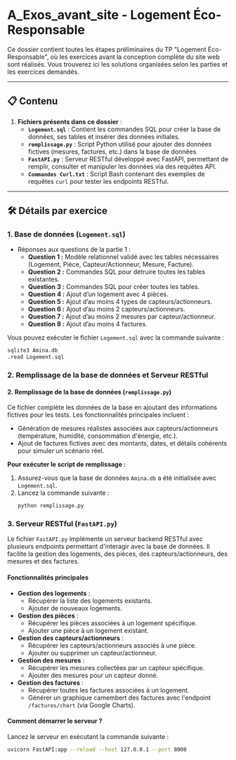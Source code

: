 # A_Exos_avant_site - Logement Éco-Responsable

Ce dossier contient toutes les étapes préliminaires du TP "Logement Éco-Responsable", où les exercices avant la conception complète du site web sont réalisés. Vous trouverez ici les solutions organisées selon les parties et les exercices demandés.

---

## 📋 Contenu

1. **Fichiers présents dans ce dossier** :
   - **`Logement.sql`** : Contient les commandes SQL pour créer la base de données, ses tables et insérer des données initiales.
   - **`remplissage.py`** : Script Python utilisé pour ajouter des données fictives (mesures, factures, etc.) dans la base de données.
   - **`FastAPI.py`** : Serveur RESTful développé avec FastAPI, permettant de remplir, consulter et manipuler les données via des requêtes API.
   - **`Commandes Curl.txt`** : Script Bash contenant des exemples de requêtes `curl` pour tester les endpoints RESTful.

---

## 🛠️ Détails par exercice

### **1. Base de données (`Logement.sql`)**
- Réponses aux questions de la partie 1 :
  - **Question 1 :** Modèle relationnel validé avec les tables nécessaires (Logement, Pièce, Capteur/Actionneur, Mesure, Facture).
  - **Question 2 :** Commandes SQL pour détruire toutes les tables existantes.
  - **Question 3 :** Commandes SQL pour créer toutes les tables.
  - **Question 4 :** Ajout d’un logement avec 4 pièces.
  - **Question 5 :** Ajout d’au moins 4 types de capteurs/actionneurs.
  - **Question 6 :** Ajout d’au moins 2 capteurs/actionneurs.
  - **Question 7 :** Ajout d’au moins 2 mesures par capteur/actionneur.
  - **Question 8 :** Ajout d’au moins 4 factures.

Vous pouvez exécuter le fichier `Logement.sql` avec la commande suivante :
```bash
sqlite3 Amina.db
.read Logement.sql
```

### **2. Remplissage de la base de données et Serveur RESTful**

#### **2. Remplissage de la base de données (`remplissage.py`)**
Ce fichier complète les données de la base en ajoutant des informations fictives pour les tests. Les fonctionnalités principales incluent :
- Génération de mesures réalistes associées aux capteurs/actionneurs (température, humidité, consommation d'énergie, etc.).
- Ajout de factures fictives avec des montants, dates, et détails cohérents pour simuler un scénario réel.

**Pour exécuter le script de remplissage :**
1. Assurez-vous que la base de données `Amina.db` a été initialisée avec `Logement.sql`.
2. Lancez la commande suivante :
   ```bash
   python remplissage.py
    ```

### **3. Serveur RESTful (`FastAPI.py`)**

Le fichier `FastAPI.py` implémente un serveur backend RESTful avec plusieurs endpoints permettant d'interagir avec la base de données. Il facilite la gestion des logements, des pièces, des capteurs/actionneurs, des mesures et des factures.

#### **Fonctionnalités principales**
- **Gestion des logements** :
  - Récupérer la liste des logements existants.
  - Ajouter de nouveaux logements.
- **Gestion des pièces** :
  - Récupérer les pièces associées à un logement spécifique.
  - Ajouter une pièce à un logement existant.
- **Gestion des capteurs/actionneurs** :
  - Récupérer les capteurs/actionneurs associés à une pièce.
  - Ajouter ou supprimer un capteur/actionneur.
- **Gestion des mesures** :
  - Récupérer les mesures collectées par un capteur spécifique.
  - Ajouter des mesures pour un capteur donné.
- **Gestion des factures** :
  - Récupérer toutes les factures associées à un logement.
  - Générer un graphique camembert des factures avec l'endpoint `/factures/chart` (via Google Charts).

#### **Comment démarrer le serveur ?**
Lancez le serveur en exécutant la commande suivante :
   ```bash
   uvicorn FastAPI:app --reload --host 127.0.0.1 --port 8000
